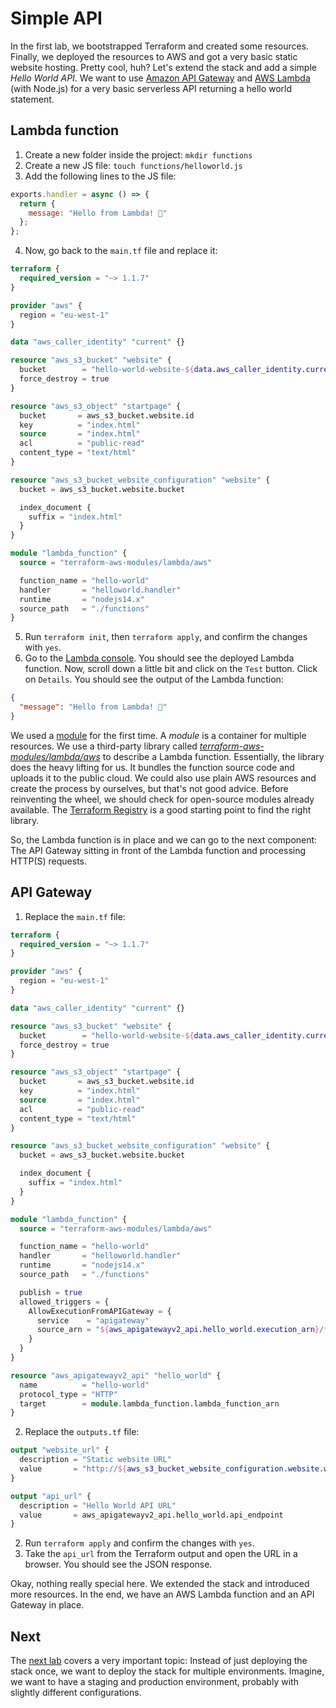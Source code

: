 # Simple API

In the first lab, we bootstrapped Terraform and created some resources. Finally, we deployed the resources to AWS and got a very basic static website hosting. Pretty cool, huh? Let's extend the stack and add a simple *Hello World API*. We want to use [Amazon API Gateway](https://aws.amazon.com/api-gateway/) and [AWS Lambda](https://aws.amazon.com/lambda/) (with Node.js) for a very basic serverless API returning a hello world statement.

## Lambda function

1. Create a new folder inside the project: `mkdir functions`
2. Create a new JS file: `touch functions/helloworld.js`
3. Add the following lines to the JS file:
  ```js
  exports.handler = async () => {
    return { 
      message: "Hello from Lambda! 👋"
    };
  };
  ```
4. Now, go back to the `main.tf` file and replace it:
  ```tf
  terraform {
    required_version = "~> 1.1.7"
  }

  provider "aws" {
    region = "eu-west-1"
  }

  data "aws_caller_identity" "current" {}

  resource "aws_s3_bucket" "website" {
    bucket        = "hello-world-website-${data.aws_caller_identity.current.account_id}"
    force_destroy = true
  }

  resource "aws_s3_object" "startpage" {
    bucket       = aws_s3_bucket.website.id
    key          = "index.html"
    source       = "index.html"
    acl          = "public-read"
    content_type = "text/html"
  }

  resource "aws_s3_bucket_website_configuration" "website" {
    bucket = aws_s3_bucket.website.bucket

    index_document {
      suffix = "index.html"
    }
  }

  module "lambda_function" {
    source = "terraform-aws-modules/lambda/aws"

    function_name = "hello-world"
    handler       = "helloworld.handler"
    runtime       = "nodejs14.x"
    source_path   = "./functions"
  }
  ```
5. Run `terraform init`, then `terraform apply`, and confirm the changes with `yes`.
6. Go to the [Lambda console](https://eu-west-1.console.aws.amazon.com/lambda/home?region=eu-west-1#/functions/hello-world?tab=testing). You should see the deployed Lambda function. Now, scroll down a little bit and click on the `Test` button. Click on `Details`. You should see the output of the Lambda function:
  ```json
  {
    "message": "Hello from Lambda! 👋"
  }
  ```

We used a [module](https://www.terraform.io/language/modules/develop) for the first time. A *module* is a container for multiple resources. We use a third-party library called [*terraform-aws-modules/lambda/aws*](https://registry.terraform.io/modules/terraform-aws-modules/lambda/aws/latest) to describe a Lambda function. Essentially, the library does the heavy lifting for us. It bundles the function source code and uploads it to the public cloud. We could also use plain AWS resources and create the process by ourselves, but that's not good advice. Before reinventing the wheel, we should check for open-source modules already available. The [Terraform Registry](https://registry.terraform.io/) is a good starting point to find the right library.

So, the Lambda function is in place and we can go to the next component: The API Gateway sitting in front of the Lambda function and processing HTTP(S) requests.

## API Gateway

1. Replace the `main.tf` file:
  ```tf
  terraform {
    required_version = "~> 1.1.7"
  }

  provider "aws" {
    region = "eu-west-1"
  }

  data "aws_caller_identity" "current" {}

  resource "aws_s3_bucket" "website" {
    bucket        = "hello-world-website-${data.aws_caller_identity.current.account_id}"
    force_destroy = true
  }

  resource "aws_s3_object" "startpage" {
    bucket       = aws_s3_bucket.website.id
    key          = "index.html"
    source       = "index.html"
    acl          = "public-read"
    content_type = "text/html"
  }

  resource "aws_s3_bucket_website_configuration" "website" {
    bucket = aws_s3_bucket.website.bucket

    index_document {
      suffix = "index.html"
    }
  }

  module "lambda_function" {
    source = "terraform-aws-modules/lambda/aws"

    function_name = "hello-world"
    handler       = "helloworld.handler"
    runtime       = "nodejs14.x"
    source_path   = "./functions"

    publish = true
    allowed_triggers = {
      AllowExecutionFromAPIGateway = {
        service    = "apigateway"
        source_arn = "${aws_apigatewayv2_api.hello_world.execution_arn}/*/*"
      }
    }
  }

  resource "aws_apigatewayv2_api" "hello_world" {
    name          = "hello-world"
    protocol_type = "HTTP"
    target        = module.lambda_function.lambda_function_arn
  }
  ```
2. Replace the `outputs.tf` file:
  ```tf
  output "website_url" {
    description = "Static website URL"
    value       = "http://${aws_s3_bucket_website_configuration.website.website_endpoint}"
  }

  output "api_url" {
    description = "Hello World API URL"
    value       = aws_apigatewayv2_api.hello_world.api_endpoint
  }
  ```
2. Run `terraform apply` and confirm the changes with `yes`.
3. Take the `api_url` from the Terraform output and open the URL in a browser. You should see the JSON response.

Okay, nothing really special here. We extended the stack and introduced more resources. In the end, we have an AWS Lambda function and an API Gateway in place.

## Next

The [next lab](../3-environments/) covers a very important topic: Instead of just deploying the stack once, we want to deploy the stack for multiple environments. Imagine, we want to have a staging and production environment, probably with slightly different configurations.
